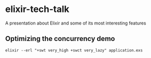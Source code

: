 # elixir-tech-talk
A presentation about Elixir and some of its most interesting features


## Optimizing the concurrency demo

`elixir --erl "+swt very_high +swct very_lazy" application.exs`